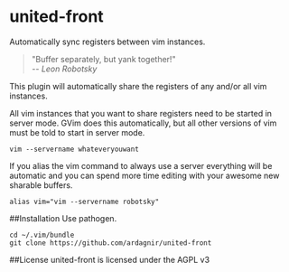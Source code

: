united-front
============

Automatically sync registers between vim instances.

> "Buffer separately, but yank together!"<br/>
> -- <i>Leon Robotsky</i>

This plugin will automatically share the registers of any and/or all vim instances.

All vim instances that you want to share registers need to be started in server mode. GVim does this automatically, but all other versions of vim must be told to start in server mode.

    vim --servername whateveryouwant

If you alias the vim command to always use a server everything will be automatic and you can spend more time editing with your awesome new sharable buffers.

    alias vim="vim --servername robotsky"


##Installation
Use pathogen.

    cd ~/.vim/bundle
    git clone https://github.com/ardagnir/united-front

##License
united-front is licensed under the AGPL v3
